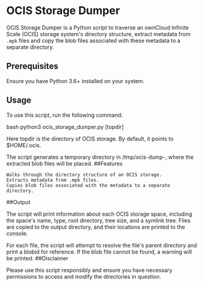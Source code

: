 # OCIS Storage Dumper

OCIS Storage Dumper is a Python script to traverse an ownCloud Infinite Scale (OCIS) storage system's directory structure, extract metadata from `.mpk` files and copy the blob files associated with these metadata to a separate directory.

## Prerequisites

Ensure you have Python 3.6+ installed on your system.

## Usage

To use this script, run the following command:

bash
python3 ocis_storage_dumper.py [topdir]

Here topdir is the directory of OCIS storage. By default, it points to $HOME/.ocis.

The script generates a temporary directory in /tmp/ocis-dump-<timestamp>, where the extracted blob files will be placed.
##Features

    Walks through the directory structure of an OCIS storage.
    Extracts metadata from .mpk files.
    Copies blob files associated with the metadata to a separate directory.

##Output

The script will print information about each OCIS storage space, including the space's name, type, root directory, tree size, and a symlink tree. Files are copied to the output directory, and their locations are printed to the console.

For each file, the script will attempt to resolve the file's parent directory and print a blobid for reference. If the blob file cannot be found, a warning will be printed.
##Disclaimer

Please use this script responsibly and ensure you have necessary permissions to access and modify the directories in question.
